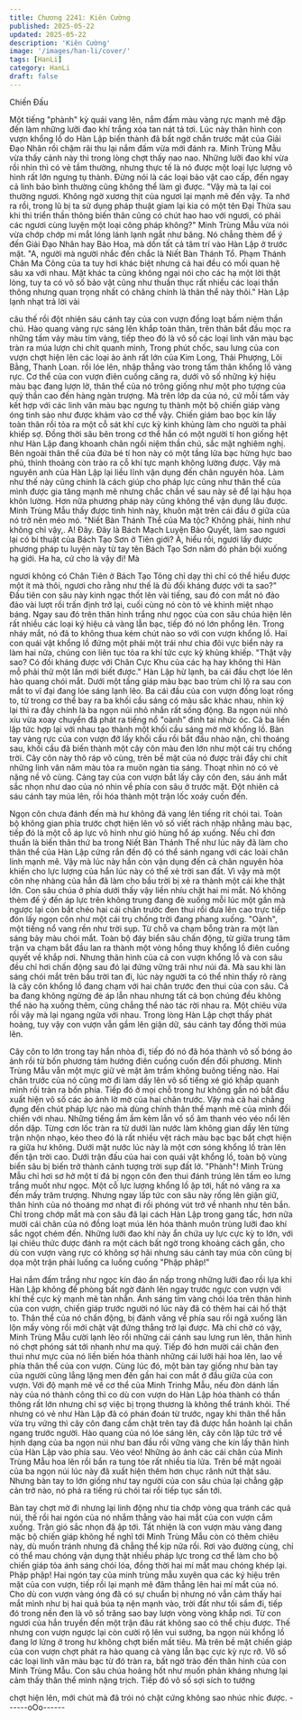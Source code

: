 ```yaml
---
title: Chương 2241: Kiên Cường
published: 2025-05-22
updated: 2025-05-22
description: 'Kiên Cường'
image: '/images/han-li/cover/'
tags: [HanLi]
category: HanLi
draft: false
---
```


Chiến Đấu

Một tiếng "phành" kỳ quái vang lên, nắm đấm màu vàng rực mạnh
mẽ đập đến làm những lưỡi đao khí trắng xóa tan nát tả tơi.
Lúc này thân hình con vượn khổng lồ do Hàn Lập biến thành đã
bất ngờ chắn trước mặt của Giải Đạo Nhân rồi chậm rãi thu lại
nắm đấm vừa mới đánh ra.
Minh Trùng Mẫu vừa thấy cảnh này thì trong lòng chợt thấy nao
nao.
Những lưỡi đao khí vừa rồi nhìn thì có vẻ tầm thường, nhưng
thực tế là nó được một loại lực lượng vô hình rất lớn ngưng tụ
thành. Đừng nói là các loại bảo vật cao cấp, đến ngay cả linh bảo
bình thường cũng không thể làm gì được.
"Vậy mà ta lại coi thường ngươi. Không ngờ xương thịt của ngươi
lại mạnh mẽ đến vậy. Ta nhớ ra rồi, trong lũ bị ta sử dụng pháp
thuật giam lại kia có một tên Đại Thừa sau khi thi triển thần thông
biến thân cũng có chút hao hao với ngươi, có phải các ngươi cùng
luyện một loại công pháp không?" Minh Trùng Mẫu vừa nói vừa
chớp chớp mi mắt lóng lánh lạnh ngắt như băng.
Nó chẳng thèm để ý đến Giải Đạo Nhân hay Bảo Hoa, mà dồn tất
cả tâm trí vào Hàn Lập ở trước mặt.
"A, người mà người nhắc đến chắc là Niết Bàn Thánh Tổ. Phạm
Thánh Chân Ma Công của ta tuy hơi khác biệt nhưng cả hai đều
có mối quan hệ sâu xa với nhau. Mặt khác ta cũng không ngại nói
cho các hạ một lời thật lòng, tuy ta có vô số bảo vật cũng như
thuần thục rất nhiều các loại thần thông nhưng quan trọng nhất có
chăng chính là thân thể này thôi." Hàn Lập lạnh nhạt trả lời vài

câu thế rồi đột nhiên sáu cánh tay của con vượn đồng loạt bấm
niệm thần chú. Hào quang vàng rực sáng lên khắp toàn thân, trên
thân bắt đầu mọc ra những tấm vảy màu tím vàng, tiếp theo đó là
vô số các loại linh văn màu bạc tràn ra múa lượn chi chít quanh
mình,
Trong phút chốc, sau lưng của con vượn chợt hiện lên các loại ảo
ảnh rất lớn của Kim Long, Thải Phượng, Lôi Bằng, Thanh Loan.
rồi lóe lên, nhập thẳng vào trong tấm thân khổng lồ vàng rực.
Cơ thể của con vượn điên cuồng căng ra, dưới vô số những ký
hiệu màu bạc đang lượn lờ, thân thể của nó trông giống như một
pho tượng của quỷ thần cao đến hàng ngàn trượng.
Mà trên lớp da của nó, cứ mỗi tấm vảy kết hợp với các linh văn
màu bạc ngưng tụ thành một bộ chiến giáp vàng óng tinh sảo như
được khảm vào cơ thể vậy. Chiến giám bao bọc kín lấy toàn thân
rồi tỏa ra một cỗ sát khí cực kỳ kinh khủng làm cho người ta phải
khiếp sợ.
Đồng thời sâu bên trong cơ thể hắn có một người tí hon giống hệt
như Hàn Lập đang khoanh chân ngồi niệm thần chú, sắc mặt
nghiêm nghị. Bên ngoài thân thể của đứa bé tí hon này có một
tầng lửa bạc hừng hực bao phủ, thỉnh thoảng còn trào ra cỗ khí
tực mạnh không lường được.
Vậy mà nguyên anh của Hàn Lập lại liều lĩnh vận dụng đến chân
nguyên hỏa. Làm như thế này cũng chính là cách giúp cho pháp
lực cũng như thân thể của mình được gia tăng mạnh mẽ nhưng
chắc chắn về sau này sẽ để lại hậu họa khôn lường. Hơn nữa
phương pháp này cũng không thể vận dụng lâu được.
Minh Trùng Mẫu thấy được tình hình này, khuôn mặt trên cái đầu
ở giữa của nó trở nên méo mó.
"Niết Bàn Thánh Thể của Ma tộc? Không phải, hình như không
chỉ vậy,. A! Đây. Đây là Bách Mạch Luyện Bảo Quyết, làm sao
ngươi lại có bí thuật của Bách Tạo Sơn ở Tiên giới? À, hiểu rồi,
ngươi lấy được phương pháp tu luyện này từ tay tên Bách Tạo
Sơn năm đó phản bội xuống hạ giới. Ha ha, cứ cho là vậy đi! Mà

ngươi không có Chân Tiên ở Bách Tạo Tông chỉ dạy thì chỉ có thể
hiểu được một ít mà thôi, ngươi cho rằng như thế là đủ đối kháng
được với ta sao?" Đầu tiên con sâu này kinh ngạc thốt lên vài
tiếng, sau đó con mắt nó đảo đảo vài lượt rồi trấn định trở lại, cuối
cùng nó còn tỏ vẻ khinh miệt nhạo báng.
Ngay sau đó trên thân hình trắng như ngọc của con sâu chúa
hiện lên rất nhiều các loại ký hiệu cả vàng lẫn bạc, tiếp đó nó lớn
phổng lên. Trong nháy mắt, nó đã to không thua kém chút nào so
với con vượn khổng lồ.
Hai con quái vật khổng lồ đứng một phải một trái như chia đôi vực
biển này ra làm hai nửa, chúng con liên tục tỏa ra khí tức cực kỳ
khủng khiếp.
"Thật vậy sao? Có đối kháng được với Chân Cực Khu của các hạ
hay không thì Hàn mỗ phải thử một lần mới biết được." Hàn Lập
hừ lạnh, ba cái đầu chợt lóe lên hào quang chói mắt. Dưới một
tầng giáp màu bạc bao trùm chỉ lộ ra sau con mắt to vĩ đại đang
lóe sáng lạnh lẽo. Ba cái đầu của con vượn đồng loạt rống to, từ
trong cơ thể bay ra ba khối cầu sáng có màu sắc khác nhau, nhìn
kỹ lại thì ra đây chính là ba ngọn núi nhỏ nhắn rất sống động.
Ba ngọn núi nhỏ xíu vừa xoay chuyển đã phát ra tiếng nổ "oành"
đinh tai nhức óc. Cả ba liền lập tức hợp lại với nhau tạo thành
một khối cầu sáng mờ mờ khổng lồ.
Bàn tay vàng rực của con vượn đỡ lấy khối cầu rồi bắt đầu nhào
nặn, chỉ thoáng sau, khối cầu đã biến thành một cây côn màu đen
lớn như một cái trụ chống trời.
Cây côn này thô ráp vô cùng, trên bề mặt của nó được trải đầy
chi chít những linh văn năm màu tỏa ra muôn ngàn tia sáng.
Thoạt nhìn nó có vẻ nặng nề vô cùng.
Cáng tay của con vượn bắt lấy cây côn đen, sáu ánh mắt sắc
nhọn như dao của nó nhìn về phía con sâu ở trước mặt. Đột
nhiên cả sáu cánh tay múa lên, rồi hóa thành một trận lốc xoáy
cuốn đến.

Ngọn côn chưa đánh đến mà hư không đã vang lên tiếng rít chói
tai. Toàn bộ không gian phía trước chợt hiện lên vô số viết rách
nhập nhằng màu bạc, tiếp đó là một cỗ áp lực vô hình như gió
hùng hổ áp xuống.
Nếu chỉ đơn thuần là biến thân thứ ba trong Niết Bàn Thánh Thể
như lúc nãy đã làm cho thân thể của Hàn Lập cứng rắn đến độ có
thể sánh ngang với các loài chân linh mạnh mẽ. Vậy mà lúc này
hắn còn vận dụng đến cả chân nguyên hỏa khiến cho lực lượng
của hắn lúc này có thể xẻ trời san đất. Vì vậy mà một côn nhẹ
nhàng của hắn đã làm cho bầu trời bị xẻ ra thành một cái khe thật
lớn.
Con sâu chúa ở phía dưới thấy vậy liền nhíu chặt hai mi mắt. Nó
không thèm đế ý đến áp lực trên không trung đang đè xuống mỗi
lúc một gần mà ngược lại còn bắt chéo hai cái chân trước đen
thui rồi đưa lên cao trực tiếp đón lấy ngọn côn như một cái trụ
chống trời đang phang xuống.
"Oành", một tiếng nổ vang rền như trời sụp. Từ chỗ va chạm
bỗng tràn ra một làn sáng bảy màu chói mắt.
Toàn bộ đáy biển sâu chấn động, từ giữa trung tâm trận va chạm
bắt đầu lan ra thành một vòng hồng thuy khổng lồ điên cuồng
quyết về khắp nơi.
Nhưng thân hình của cả con vượn khổng lồ và con sâu đều chỉ
hơi chấn động sau đó lại đứng vững trãi như núi đá.
Mà sau khi làn sáng chói mắt trên bầu trời tan đi, lúc này người ta
có thể nhìn thấy rõ ràng là cây côn khổng lồ đang chạm với hai
chân trước đen thui của con sâu. Cả ba đang không ngừng đè áp
lẫn nhau nhưng tất cả bọn chúng đều không thể nào hạ xuống
thêm, cũng chẳng thể nào tác rời nhau ra.
Một chiêu vừa rồi vậy mà lại ngang ngửa với nhau.
Trong lòng Hàn Lập chợt thấy phát hoảng, tuy vậy con vượn vẫn
gầm lên giận dữ, sáu cánh tay đồng thời múa lên.

Cây côn to lớn trong tay hắn nhòa đi, tiếp đó nó đã hóa thành vô
số bóng ảo ảnh rồi từ bốn phương tám hướng điên cuồng cuốn
đến đối phương.
Minh Trùng Mẫu vẫn một mực giữ vẻ mặt âm trầm không buông
tiếng nào. Hai chân trước của nó cũng mờ đi làm dấy lên vô số
tiếng xé gió khắp quanh mình rồi tràn ra bốn phía. Tiếp đó ở mọi
chỗ trong hư không gần nó bắt đầu xuất hiện vô số các ảo ảnh lờ
mờ của hai chân trước.
Vậy mà cả hai chẳng đụng đến chút pháp lực nào mà dùng chính
thân thể mạnh mẽ của mình đối chiến với nhau.
Những tiếng ầm ầm kèm lẫn vố số âm thanh véo véo nổi lên dồn
dập.
Từng cơn lốc tràn ra từ dưới làn nước làm không gian dấy lên
từng trận nhộn nhạo, kéo theo đó là rất nhiều vệt rách màu bạc
bạc bất chợt hiện ra giữa hư không. Dưới mặt nước lúc này là
một cơn sóng khổng lồ tràn lên đến tận trời cao.
Dưới trận đấu của hai con quái vật khổng lồ, toàn bộ vùng biển
sâu bị biến trở thành cảnh tượng trời sụp đất lở.
"Phành"! Minh Trùng Mẫu chỉ hơi sơ hở một tí đá bị ngọn côn đen
thui đánh trúng lên tấm eo lưng trắng muốt như ngọc. Một cỗ lực
lượng khổng lồ ập tới, hất nó văng ra xa đến mấy trăm trượng.
Nhưng ngay lấp tức con sâu này rống lên giận giữ, thân hình của
nó thoáng mơ nhạt đi rồi phóng vút trở về nhanh như tên bắn. Chỉ
trong chớp mắt mà con sâu đã lại cách Hàn Lập trong gang tấc,
hơn nữa mười cái chân của nó đồng loạt múa lên hóa thành
muôn trùng lưỡi đao khí sắc ngọt chém đến.
Những lưỡi đao khí này ẩn chứa uy lực cực kỳ to lớn, với lại
chiêu thức được đánh ra một cách bất ngờ trong khoảng cách
gần, cho dù con vượn vàng rực có không sợ hãi nhưng sáu cánh
tay múa côn cũng bị dọa một trận phải luống ca luống cuống
"Phập phâp!"

Hai nắm đấm trắng như ngọc kín đáo ẩn nấp trong những lưỡi
đao rồi lựa khi Hàn Lập không đề phòng bất ngờ đánh lên ngay
trước ngực con vượn với khí thế cực kỳ mạnh mẽ tàn nhẫn.
Ánh sáng tím vàng chói lóa trên thân hình của con vượn, chiến
giáp trước người nó lúc này đã có thêm hai cái hố thật to. Thân
thể của nó chấn động, bị đánh văng về phía sau rồi ngã xuống lăn
lộn mấy vòng rồi mới chật vật đứng thẳng trở lại được.
Mà chỉ chờ có vậy, Minh Trùng Mẫu cười lạnh lẽo rồi những cái
cánh sau lưng run lên, thân hình nó chợt phóng sát tới nhanh như
ma quỷ. Tiếp đó hơn mười cái chân đen thui như mực của nó liền
biến hóa thành những cái lưỡi hái hoa lên, lao về phía thân thể
của con vượn.
Cùng lúc đó, một bàn tay giống như bàn tay của người cũng lẳng
lặng men đến gần hai con mắt ở đầu giữa của con vượn.
Với độ mạnh mẽ về cơ thể của Minh Trinhg Mẫu, nếu đòn dánh
lần này của nó thành công thì co dù con vượn do Hàn Lập hóa
thành có thần thông rất lớn nhưng chỉ sợ việc bị trọng thương là
không thể tránh khỏi.
Thế nhưng có vẻ như Hàn Lập đã có phán đoán từ trước, ngay
khi thân thể hắn vừa trụ vứng thì cây côn đang cầm chặt trên tay
đã được hắn hoành lại chắn ngang trước người. Hào quang của
nó lóe sáng lên, cây côn lập tức trở về hịnh dạng của ba ngọn núi
như ban đầu rồi vững vàng che kín lấy thân hình của Hàn Lập
vào phía sau.
Véo véo!
Những ảo ảnh các cái chân của Minh Trùng Mẫu hoa lên rồi bắn
ra tung tóe rất nhiều tia lửa. Trên bề mặt ngoài của ba ngọn núi
lúc này đã xuất hiện thêm hơn chục rãnh nứt thật sâu.
Nhưng bàn tay to lớn giống như tay người của con sâu chúa lại
chẳng gặp cản trở nào, nó phá ra tiếng rú chói tai rồi tiếp tục sấn
tới.

Bàn tay chợt mờ đi nhưng lại linh động như tia chớp vòng qua
tránh các quả núi, thế rồi hai ngón của nó nhắm thẳng vào hai
mắt của con vượn cắm xuống.
Trận gió sắc nhọn đã ập tới.
Tất nhiện là con vượn màu vàng đang mặc bộ chiến giáp không
hề nghĩ tới Minh Trùng Mẫu còn có thêm chiêu này, dù muốn
tránh nhưng đã chẳng thể kịp nữa rồi.
Rơi vào đường cùng, chỉ có thể mau chóng vận dụng thật nhiều
pháp lực trong cơ thể làm cho bộ chiến giáp tỏa ánh sáng chói
lóa, đồng thời hai mí mắt mau chóng khép lại.
Phập phập!
Hai ngón tay của minh trùng mẫu xuyên qua các ký hiệu trên mặt
của con vượn, tiếp rồi lại mạnh mẽ đâm thẳng lên hai mí mắt của
nó.
Cho dù con vượn vàng óng đã có sự chuẩn bị nhưng nó vẫn cảm
thấy hai mắt mình như bị hai quả búa tạ nện mạnh vào, trời đất
như tối sầm đi, tiếp đó trong nền đen là vô số trăng sao bay lượn
vòng vòng khắp nơi.
Từ con ngươi của hắn truyền đến một trận đâu rát không sao có
thể chịu được.
Thế nhưng con vượn ngược lại còn cười rộ lên vui sướng, ba
ngọn núi khổng lồ đang lơ lửng ở trong hư không chợt biến mất
tiêu.
Mà trên bề mặt chiến giáp của con vượn chợt phát ra hào quang
cả vàng lẫn bạc cực kỳ rực rỡ. Vô số các loại linh văn màu bạc từ
đó tràn ra, bất ngờ trào đến thân hình của con Minh Trùng Mẫu.
Con sâu chúa hoảng hốt như muốn phản kháng nhưng lại cảm
thấy thân thể mình nặng trịch. Tiếp đó vô số sợi sích to tướng

chợt hiện lên, mới chút mà đã trói nó chặt cứng không sao nhúc
nhíc được.
------oOo------
